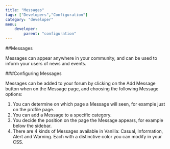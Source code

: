 ```yaml
---
title: "Messages"
tags: ["Developers","Configuration"]
category: "developer"
menu:
    developer:
        parent: "configuration"
---
```

##Messages

Messages can appear anywhere in your community, and can be used to inform your users of news and events.

###Configuring Messages

Messages can be added to your forum by clicking on the Add Message button when on the Message page, and choosing the following
Message options:

1. You can determine on which page a Message will seen, for example just on the profile page.
2. You can add a Message to a specific category.
3. You decide the position on the page the Message appears, for example below the sidebar.
4. There are 4 kinds of Messages available in Vanilla: Casual, Information, Alert and Warning. Each with a distinctive color you can modify in your CSS.
